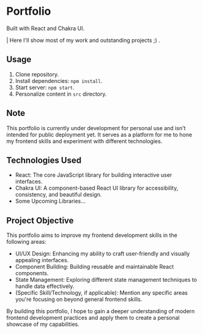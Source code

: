 # Portfolio

Built with React and Chakra UI.

| Here I'll show most of my work and outstanding projects ;) .

## Usage

1. Clone repository.
2. Install dependencies: `npm install`.
3. Start server: `npm start`.
4. Personalize content in `src` directory.

## Note

This portfolio is currently under development for personal use and isn't intended for public deployment yet. It serves as a platform for me to hone my frontend skills and experiment with different technologies.

## Technologies Used

* React: The core JavaScript library for building interactive user interfaces.
* Chakra UI: A component-based React UI library for accessibility, consistency, and beautiful design.
* Some Upcoming Libraries...

## Project Objective

This portfolio aims to improve my frontend development skills in the following areas:

* UI/UX Design: Enhancing my ability to craft user-friendly and visually appealing interfaces.
* Component Building: Building reusable and maintainable React components.
* State Management: Exploring different state management techniques to handle data effectively.
* (Specific Skill/Technology, if applicable): Mention any specific areas you're focusing on beyond general frontend skills.

By building this portfolio, I hope to gain a deeper understanding of modern frontend development practices and apply them to create a personal showcase of my capabilities.
